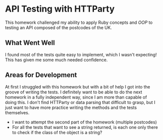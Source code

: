 # API Testing with HTTParty

This homework challenged my ability to apply Ruby concepts and *OOP* to testing an API composed of the postcodes of the UK.

## What Went Well
I found most of the tests quite easy to implement, which I wasn't expecting! This has given me some much needed confidence.

## Areas for Development
At first I struggled with this homework but with a bit of help I got into the groove of writing the tests. I definitely want to be able to do the next homework in a fully independent way, since I am more than capable of doing this. I don't find HTTParty or data parsing that difficult to grasp, but I just want to have more practice writing the methods and the tests themselves.

- I want to attempt the second part of the homework (multiple postcodes)
- For all the tests that want to see a string returned, is each one only there to check if the class of the object is a string?

